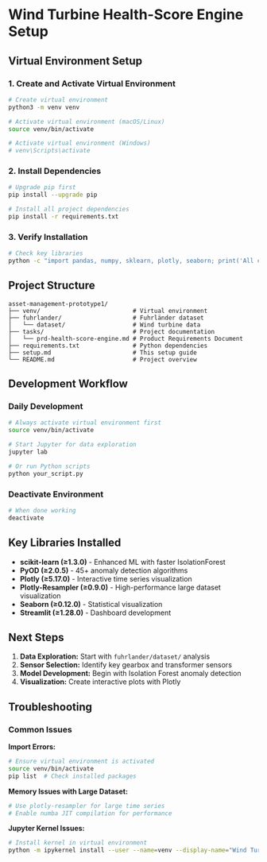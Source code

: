 # Wind Turbine Health-Score Engine Setup

## Virtual Environment Setup

### 1. Create and Activate Virtual Environment

```bash
# Create virtual environment
python3 -m venv venv

# Activate virtual environment (macOS/Linux)
source venv/bin/activate

# Activate virtual environment (Windows)
# venv\Scripts\activate
```

### 2. Install Dependencies

```bash
# Upgrade pip first
pip install --upgrade pip

# Install all project dependencies
pip install -r requirements.txt
```

### 3. Verify Installation

```bash
# Check key libraries
python -c "import pandas, numpy, sklearn, plotly, seaborn; print('All core libraries installed successfully!')"
```

## Project Structure

```
asset-management-prototype1/
├── venv/                          # Virtual environment
├── fuhrlander/                    # Fuhrländer dataset
│   └── dataset/                   # Wind turbine data
├── tasks/                         # Project documentation
│   └── prd-health-score-engine.md # Product Requirements Document
├── requirements.txt               # Python dependencies
├── setup.md                       # This setup guide
└── README.md                      # Project overview
```

## Development Workflow

### Daily Development
```bash
# Always activate virtual environment first
source venv/bin/activate

# Start Jupyter for data exploration
jupyter lab

# Or run Python scripts
python your_script.py
```

### Deactivate Environment
```bash
# When done working
deactivate
```

## Key Libraries Installed

- **scikit-learn (≥1.3.0)** - Enhanced ML with faster IsolationForest
- **PyOD (≥2.0.5)** - 45+ anomaly detection algorithms
- **Plotly (≥5.17.0)** - Interactive time series visualization
- **Plotly-Resampler (≥0.9.0)** - High-performance large dataset visualization
- **Seaborn (≥0.12.0)** - Statistical visualization
- **Streamlit (≥1.28.0)** - Dashboard development

## Next Steps

1. **Data Exploration:** Start with `fuhrlander/dataset/` analysis
2. **Sensor Selection:** Identify key gearbox and transformer sensors
3. **Model Development:** Begin with Isolation Forest anomaly detection
4. **Visualization:** Create interactive plots with Plotly

## Troubleshooting

### Common Issues

**Import Errors:**
```bash
# Ensure virtual environment is activated
source venv/bin/activate
pip list  # Check installed packages
```

**Memory Issues with Large Dataset:**
```bash
# Use plotly-resampler for large time series
# Enable numba JIT compilation for performance
```

**Jupyter Kernel Issues:**
```bash
# Install kernel in virtual environment
python -m ipykernel install --user --name=venv --display-name="Wind Turbine ML"
``` 